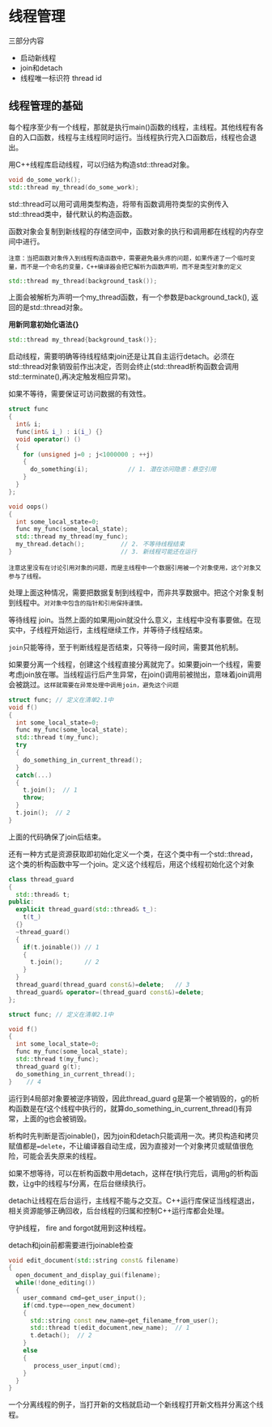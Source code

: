 # 线程管理

三部分内容

+ 启动新线程
+ join和detach
+ 线程唯一标识符 thread id

## 线程管理的基础

每个程序至少有一个线程，那就是执行main\(\)函数的线程，主线程。其他线程有各自的入口函数，线程与主线程同时运行。当线程执行完入口函数后，线程也会退出。

用C++线程库启动线程，可以归结为构造std::thread对象。

```C++
void do_some_work();
std::thread my_thread(do_some_work);
```

std::thread可以用可调用类型构造，将带有函数调用符类型的实例传入std::thread类中，替代默认的构造函数。

函数对象会复制到新线程的存储空间中，函数对象的执行和调用都在线程的内存空间中进行。

`注意：当把函数对象传入到线程构造函数中，需要避免最头疼的问题，如果传递了一个临时变量，而不是一个命名的变量，C++编译器会把它解析为函数声明，而不是类型对象的定义`

```C++
std::thread my_thread(background_task());
```

上面会被解析为声明一个my_thread函数，有一个参数是background_tack\(\), 返回的是std::thread对象。

**用新同意初始化语法{}**

```C++
std::thread my_thread{background_task()};
```

启动线程，需要明确等待线程结束join还是让其自主运行detach。必须在std::thread对象销毁前作出决定，否则会终止(std::thread析构函数会调用std::terminate(),再决定触发相应异常)。

如果不等待，需要保证可访问数据的有效性。

```C++
struct func
{
  int& i;
  func(int& i_) : i(i_) {}
  void operator() ()
  {
    for (unsigned j=0 ; j<1000000 ; ++j)
    {
      do_something(i);           // 1. 潜在访问隐患：悬空引用
    }
  }
};

void oops()
{
  int some_local_state=0;
  func my_func(some_local_state);
  std::thread my_thread(my_func);
  my_thread.detach();          // 2. 不等待线程结束
}                              // 3. 新线程可能还在运行
```

`注意这里没有在讨论引用对象的问题，而是主线程中一个数据引用被一个对象使用，这个对象又参与了线程。`

处理上面这种情况，需要把数据复制到线程中，而非共享数据中。把这个对象复制到线程中。`对对象中包含的指针和引用保持谨慎。`

等待线程 join。当然上面的如果用join就没什么意义，主线程中没有事要做。在现实中，子线程开始运行，主线程继续工作，并等待子线程结束。

`join`只能等待，至于判断线程是否结束，只等待一段时间，需要其他机制。

如果要分离一个线程，创建这个线程直接分离就完了。如果要join一个线程，需要考虑join放在哪。当线程运行后产生异常，在join()调用前被抛出，意味着join调用会被跳过。`这样就需要在异常处理中调用join，避免这个问题`

```C++
struct func; // 定义在清单2.1中
void f()
{
  int some_local_state=0;
  func my_func(some_local_state);
  std::thread t(my_func);
  try
  {
    do_something_in_current_thread();
  }
  catch(...)
  {
    t.join();  // 1
    throw;
  }
  t.join();  // 2
}
```

上面的代码确保了join后结束。


还有一种方式是资源获取即初始化定义一个类，在这个类中有一个std::thread，这个类的析构函数中写一个join。定义这个线程后，用这个线程初始化这个对象

```C++
class thread_guard
{
  std::thread& t;
public:
  explicit thread_guard(std::thread& t_):
    t(t_)
  {}
  ~thread_guard()
  {
    if(t.joinable()) // 1
    {
      t.join();      // 2
    }
  }
  thread_guard(thread_guard const&)=delete;   // 3
  thread_guard& operator=(thread_guard const&)=delete;
};

struct func; // 定义在清单2.1中

void f()
{
  int some_local_state=0;
  func my_func(some_local_state);
  std::thread t(my_func);
  thread_guard g(t);
  do_something_in_current_thread();
}    // 4
```

运行到4局部对象要被逆序销毁，因此thread_guard g是第一个被销毁的，g的析构函数是在f这个线程中执行的，就算do_something_in_current_thread()有异常，上面的g也会被销毁。

析构时先判断是否joinable()，因为join和detach只能调用一次。拷贝构造和拷贝赋值都是`=delete`，不让编译器自动生成，因为直接对一个对象拷贝或赋值很危险，可能会丢失原来的线程。

如果不想等待，可以在析构函数中用detach，这样在f执行完后，调用g的析构函数，让g中的线程与f分离，在后台继续执行。

detach让线程在后台运行，主线程不能与之交互。C++运行库保证当线程退出，相关资源能够正确回收，后台线程的归属和控制C++运行库都会处理。

守护线程， fire and forgot就用到这种线程。

detach和join前都需要进行joinable检查

```C++
void edit_document(std::string const& filename)
{
  open_document_and_display_gui(filename);
  while(!done_editing())
  {
    user_command cmd=get_user_input();
    if(cmd.type==open_new_document)
    {
      std::string const new_name=get_filename_from_user();
      std::thread t(edit_document,new_name);  // 1
      t.detach();  // 2
    }
    else
    {
       process_user_input(cmd);
    }
  }
}
```

一个分离线程的例子，当打开新的文档就启动一个新线程打开新文档并分离这个线程。